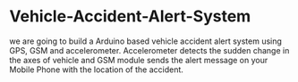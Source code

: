 # Vehicle-Accident-Alert-System
we are going to build a Arduino based vehicle accident alert system using GPS, GSM and accelerometer. Accelerometer detects the sudden change in the axes of vehicle and GSM module sends the alert message on your Mobile Phone with the location of the accident.
